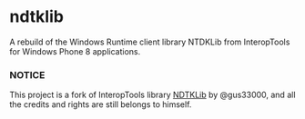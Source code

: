 # ndtklib
A rebuild of the Windows Runtime client library NTDKLib from InteropTools for Windows Phone 8 applications.

### NOTICE
This project is a fork of InteropTools library [NDTKLib](https://github.com/gus33000/InteropTools/tree/v2108/Libraries/Registry/ndtklib) by @gus33000, and all the credits and rights are still belongs to himself. 
